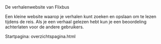 De verhalenwebsite van Flixbus

Een kleine website waarop je verhalen kunt zoeken en opslaan om te lezen tijdens de reis.
Als je een verhaal gelezen hebt kun je een beoordeling achterlaten voor de andere gebruikers.

Startpagina: overzichtspagina.html
